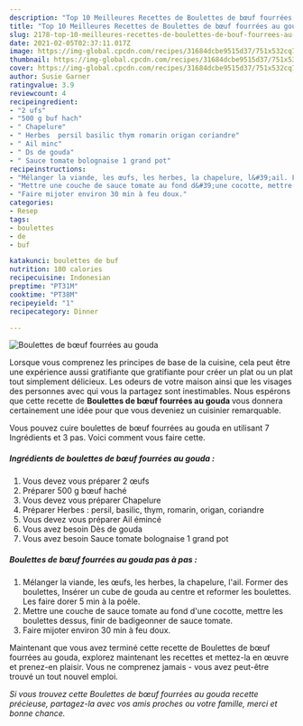 ```yaml
---
description: "Top 10 Meilleures Recettes de Boulettes de bœuf fourrées au gouda"
title: "Top 10 Meilleures Recettes de Boulettes de bœuf fourrées au gouda"
slug: 2178-top-10-meilleures-recettes-de-boulettes-de-bouf-fourrees-au-gouda
date: 2021-02-05T02:37:11.017Z
image: https://img-global.cpcdn.com/recipes/31684dcbe9515d37/751x532cq70/boulettes-de-boeuf-fourrees-au-gouda-photo-principale-de-la-recette.jpg
thumbnail: https://img-global.cpcdn.com/recipes/31684dcbe9515d37/751x532cq70/boulettes-de-boeuf-fourrees-au-gouda-photo-principale-de-la-recette.jpg
cover: https://img-global.cpcdn.com/recipes/31684dcbe9515d37/751x532cq70/boulettes-de-boeuf-fourrees-au-gouda-photo-principale-de-la-recette.jpg
author: Susie Garner
ratingvalue: 3.9
reviewcount: 4
recipeingredient:
- "2 ufs"
- "500 g buf hach"
- " Chapelure"
- " Herbes  persil basilic thym romarin origan coriandre"
- " Ail minc"
- " Ds de gouda"
- " Sauce tomate bolognaise 1 grand pot"
recipeinstructions:
- "Mélanger la viande, les œufs, les herbes, la chapelure, l&#39;ail. Former des boulettes, Insérer un cube de gouda au centre et reformer les boulettes. Les faire dorer 5 min à la poêle."
- "Mettre une couche de sauce tomate au fond d&#39;une cocotte, mettre les boulettes dessus, finir de badigeonner de sauce tomate."
- "Faire mijoter environ 30 min à feu doux."
categories:
- Resep
tags:
- boulettes
- de
- buf

katakunci: boulettes de buf 
nutrition: 180 calories
recipecuisine: Indonesian
preptime: "PT31M"
cooktime: "PT38M"
recipeyield: "1"
recipecategory: Dinner

---
```



![Boulettes de bœuf fourrées au gouda](https://img-global.cpcdn.com/recipes/31684dcbe9515d37/751x532cq70/boulettes-de-boeuf-fourrees-au-gouda-photo-principale-de-la-recette.jpg)

Lorsque vous comprenez les principes de base de la cuisine, cela peut être une expérience aussi gratifiante que gratifiante pour créer un plat ou un plat tout simplement délicieux. Les odeurs de votre maison ainsi que les visages des personnes avec qui vous la partagez sont inestimables. Nous espérons que cette recette de <strong> Boulettes de bœuf fourrées au gouda </strong> vous donnera certainement une idée pour que vous deveniez un cuisinier remarquable.

<!--inarticleads1-->

Vous pouvez cuire boulettes de bœuf fourrées au gouda en utilisant 7 Ingrédients et 3 pas. Voici comment vous faire cette.

##### Ingrédients de boulettes de bœuf fourrées au gouda :

1. Vous devez vous préparer 2 œufs
1. Préparer 500 g bœuf haché
1. Vous devez vous préparer  Chapelure
1. Préparer  Herbes : persil, basilic, thym, romarin, origan, coriandre
1. Vous devez vous préparer  Ail émincé
1. Vous avez besoin  Dès de gouda
1. Vous avez besoin  Sauce tomate bolognaise 1 grand pot




<!--inarticleads2-->

##### Boulettes de bœuf fourrées au gouda pas à pas :

1. Mélanger la viande, les œufs, les herbes, la chapelure, l&#39;ail. Former des boulettes, Insérer un cube de gouda au centre et reformer les boulettes. Les faire dorer 5 min à la poêle.
1. Mettre une couche de sauce tomate au fond d&#39;une cocotte, mettre les boulettes dessus, finir de badigeonner de sauce tomate.
1. Faire mijoter environ 30 min à feu doux.




<!--inarticleads1-->

<p>
Maintenant que vous avez terminé cette recette de Boulettes de bœuf fourrées au gouda, explorez maintenant les recettes et mettez-la en œuvre et prenez-en plaisir. Vous ne comprenez jamais - vous avez peut-être trouvé un tout nouvel emploi.
</p>

<p>
<i>Si vous trouvez cette Boulettes de bœuf fourrées au gouda recette précieuse, partagez-la avec vos amis proches ou votre famille, merci et bonne chance.</i>
</p>
